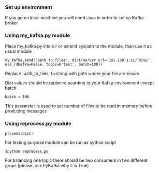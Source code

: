 ### Set up environment

If you go on local machine you will need Java in order to set up Kafka broker


### Using my_kafka.py  module

Place my_kafka.py into dir or extend syspath to the module, than use it as usual module

```import mykafka
my_kafka.send('path_to_files', dict(server_url='192.168.1.117:9092', use_rdkafka=False, topic=b'test', batch=100))
```
Replace 'path_to_files' to string with path where your file are reside

Dict values should be replaced acording to your Kafka environment except batch
```
batch = 100 
```
This parameter is used to set number of files to be read in memory before producing messages



### Using reprocess.py  module


```import reprocess 
process(dict)
```

For testing purpose module can be run as python script
```
$python reprocess.py

```

For balancing one topic there should be two consumers in two different grops (please, ask PyKafka why it is True)
